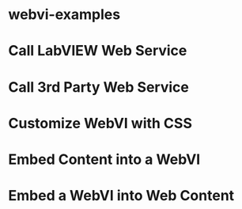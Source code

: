 # webvi-examples

# Call LabVIEW Web Service

# Call 3rd Party Web Service

# Customize WebVI with CSS

# Embed Content into a WebVI

# Embed a WebVI into Web Content